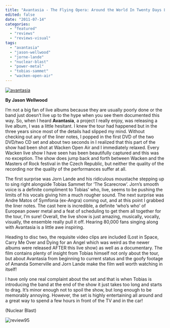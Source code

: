 ```yaml
---
title: "Avantasia - The Flying Opera: Around the World In Twenty Days Live"
edited: false
date: "2011-07-14"
categories:
  - "featured"
  - "reviews"
  - "reviews-visual"
tags:
  - "avantasia"
  - "jason-wellwood"
  - "jorne-lande"
  - "nuclear-blast"
  - "power-metal"
  - "tobias-sammet"
  - "wacken-open-air"
---
```


[![](http://www.hellbound.ca/wp-content/uploads/2011/07/avantasia.jpg "avantasia")](http://www.hellbound.ca/wp-content/uploads/2011/07/avantasia.jpg)

**By Jason Wellwood**

I’m not a big fan of live albums because they are usually poorly done or the band just doesn’t live up to the hype when you see them documented this way. So, when I heard **Avantasia**, a project I really enjoy, was releasing a live album, I was a little hesitant. I knew the tour had happened but in the three years since most of the details had slipped my mind. Without checking out any of the liner notes, I popped in the first DVD of the two DVD/two CD set and about two seconds in I realized that this part of the show had been shot at Wacken Open Air and I immediately relaxed. Every Wacken live show I have seen has been beautifully captured and this was no exception. The show does jump back and forth between Wacken and the Masters of Rock festival in the Czech Republic, but neither the quality of the recording nor the quality of the performances suffer at all.

The first surprise was Jorn Lande and his ridiculous moustache stepping up to sing right alongside Tobias Sammet for ‘The Scarecrow’. Jorn’s smooth voice is a definite compliment to Tobias’ who, live, seems to be pushing the limits of his vocals giving him a much rougher sound. The next surprise was Andre Matos of Symfonia (ex-Angra) coming out, and at this point I grabbed the liner notes. The cast here is incredible, a definite ‘who’s who’ of European power metal and a feat of scheduling to get them all together for the tour, I’m sure! Overall, the live show is just amazing, musically, vocally, visually, the ensemble really pull it off. Hearing 80,000 fans singing along with Avantasia is a little awe inspiring.

Heading to disc two, the requisite video clips are included (Lost in Space, Carry Me Over and Dying for an Angel which was weird as the newer albums were released AFTER this live show) as well as a documentary. The film contains plenty of insight from Tobias himself not only about the tour, but about Avantasia from beginning to current status and the goofy footage of Amanda Somerville and Jorn Lande make the film well worth watching in itself!

I have only one real complaint about the set and that is when Tobias is introducing the band at the end of the show it just takes too long and starts to drag. It’s minor enough not to spoil the show, but long enough to be memorably annoying. However, the set is highly entertaining all around and a great way to spend a few hours in front of the TV and in the car!

(Nuclear Blast)

![](http://www.hellbound.ca/wp-content/uploads/2009/07/review951.png "review95")
